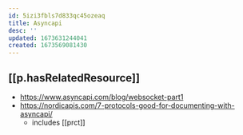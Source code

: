 ```yaml
---
id: 5izi3fbls7d833qc45ozeaq
title: Asyncapi
desc: ''
updated: 1673631244041
created: 1673569081430
---
```



## [[p.hasRelatedResource]]

- https://www.asyncapi.com/blog/websocket-part1
- https://nordicapis.com/7-protocols-good-for-documenting-with-asyncapi/
  - includes [[prct]]